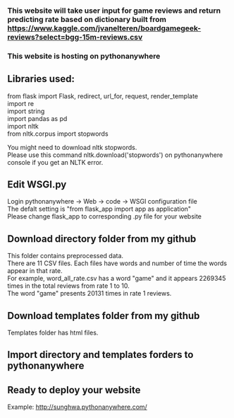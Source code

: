 ### This website will take user input for game reviews and return predicting rate based on dictionary built from https://www.kaggle.com/jvanelteren/boardgamegeek-reviews?select=bgg-15m-reviews.csv
### This website is hosting on pythonanywhere

## Libraries used:
from flask import Flask, redirect, url_for, request, render_template  
import re  
import string  
import pandas as pd  
import nltk  
from nltk.corpus import stopwords  

You might need to download nltk stopwords.  
Please use this command nltk.download('stopwords') on pythonanywhere console if you get an NLTK error.   

## Edit WSGI.py
Login pythonanywhere -> Web -> code -> WSGI configuration file  
The defalt setting is "from flask_app import app as application"  
Please change flask_app to corresponding .py file for your website  

## Download directory folder from my github
This folder contains preprocessed data.  
There are 11 CSV files. Each files have words and number of time the words appear in that rate.  
For example, word_all_rate.csv has a word "game" and it appears 2269345 times in the total reviews from rate 1 to 10.  
The word "game" presents 20131 times in rate 1 reviews.  

## Download templates folder from my github  
Templates folder has html files. 

## Import directory and templates forders to pythonanywhere

## Ready to deploy your website
Example: http://sunghwa.pythonanywhere.com/

